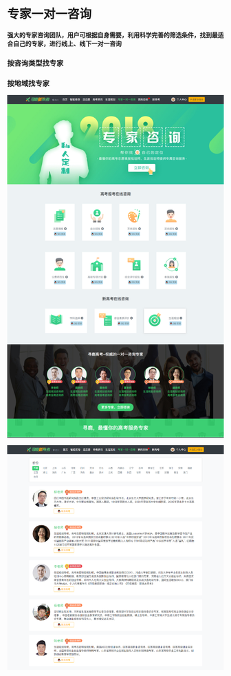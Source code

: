 # 专家一对一咨询

#### 强大的专家咨询团队，用户可根据自身需要，利用科学完善的筛选条件，找到最适合自己的专家，进行线上、线下一对一咨询

### 按咨询类型找专家

### 按地域找专家

![](.gitbook/assets/24.png)

![](.gitbook/assets/25.png)

